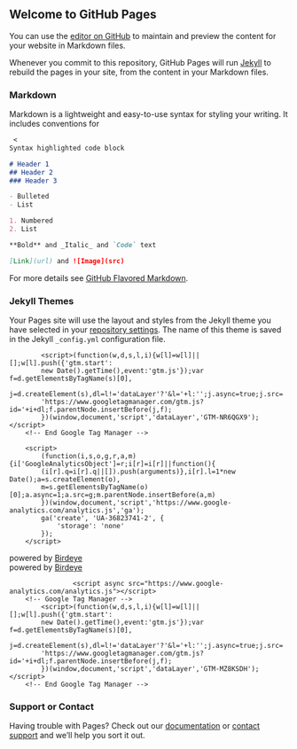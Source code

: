 ## Welcome to GitHub Pages

You can use the [editor on GitHub](https://github.com/SAGGARW1/webchat.github.io/edit/gh-pages/index.md) to maintain and preview the content for your website in Markdown files.

Whenever you commit to this repository, GitHub Pages will run [Jekyll](https://jekyllrb.com/) to rebuild the pages in your site, from the content in your Markdown files.



### Markdown

Markdown is a lightweight and easy-to-use syntax for styling your writing. It includes conventions for

```markdown
 < 
Syntax highlighted code block

# Header 1
## Header 2
### Header 3

- Bulleted
- List

1. Numbered
2. List

**Bold** and _Italic_ and `Code` text

[Link](url) and ![Image](src)
```


For more details see [GitHub Flavored Markdown](https://guides.github.com/features/mastering-markdown/).

### Jekyll Themes

Your Pages site will use the layout and styles from the Jekyll theme you have selected in your [repository settings](https://github.com/SAGGARW1/webchat.github.io/settings). The name of this theme is saved in the Jekyll `_config.yml` configuration file.

<!-- Google Tag Manager -->
            <script>(function(w,d,s,l,i){w[l]=w[l]||[];w[l].push({'gtm.start':
            new Date().getTime(),event:'gtm.js'});var f=d.getElementsByTagName(s)[0],
            j=d.createElement(s),dl=l!='dataLayer'?'&l='+l:'';j.async=true;j.src=
            'https://www.googletagmanager.com/gtm.js?id='+i+dl;f.parentNode.insertBefore(j,f);
            })(window,document,'script','dataLayer','GTM-NR6QGX9');</script>
        <!-- End Google Tag Manager -->

        <script>
            (function(i,s,o,g,r,a,m){i['GoogleAnalyticsObject']=r;i[r]=i[r]||function(){
            (i[r].q=i[r].q||[]).push(arguments)},i[r].l=1*new Date();a=s.createElement(o),
            m=s.getElementsByTagName(o)[0];a.async=1;a.src=g;m.parentNode.insertBefore(a,m)
            })(window,document,'script','https://www.google-analytics.com/analytics.js','ga');
            ga('create', 'UA-36823741-2', {
                'storage': 'none'
            });
        </script>
        
     
<script type="text/javascript" src="https://birdeye.com/embed/v4/163185535171955/7/1234567995183" async></script><div id="bf-revz-widget-1234567995183" ><div class="bf-dv"><span class="bf-spn"> powered by <a class="bf-pwr" href="https://birdeye.com?utm_source=SRC&utm_medium=widget_review-badge&utm_campaign=birdeye_widget&utm_term=powered-by-birdeye&utm_content=patient-reviews_rectangle_#51a8d3" target="_blank">Birdeye</a></span></div></div>


<script type="text/javascript" src="https://birdeye.com/embed/v4/163185535171955/8/1234568005183" async></script><div id="bf-revz-widget-1234568005183" ><div class="bf-dv"><span class="bf-spn"> powered by <a class="bf-pwr" href="https://birdeye.com?utm_source=SRC&utm_medium=widget_review-feed&utm_campaign=birdeye_widget&utm_term=powered-by-birdeye&utm_content=rotating-widget_#51a8d3" target="_blank">Birdeye</a></span></div></div>

<script type="text/javascript" >
        				window.ga=window.ga||function(){(ga.q=ga.q||[]).push(arguments)};ga.l=+new Date;
        				ga('create', 'UA-36823741-2', 'auto');
        				// Plugins

        				ga('send', 'pageview');
        			</script>
        			<script async src="https://www.google-analytics.com/analytics.js"></script>
        <!-- Google Tag Manager -->
            <script>(function(w,d,s,l,i){w[l]=w[l]||[];w[l].push({'gtm.start':
            new Date().getTime(),event:'gtm.js'});var f=d.getElementsByTagName(s)[0],
            j=d.createElement(s),dl=l!='dataLayer'?'&l='+l:'';j.async=true;j.src=
            'https://www.googletagmanager.com/gtm.js?id='+i+dl;f.parentNode.insertBefore(j,f);
            })(window,document,'script','dataLayer','GTM-MZ8KSDH');</script>
        <!-- End Google Tag Manager -->
        
<script defer type="text/javascript" src="https://qa7.birdeye.com/embed/v6/2578/1/2644205646/c23fbb2a69b036c00287417582573788724cf5a95dbf09b2"></script><div id="bf-revz-widget-2644205646"></div>

<!-- <script defer type="text/javascript" src="https://birdeye.com/embed/v6/120882/1/2241253377/0ab02cbe6ffe50730b189a178243b5dd6f649e6a67f988b0"></script><div id="bf-revz-widget-2241253377"></div> -->
        


### Support or Contact

Having trouble with Pages? Check out our [documentation](https://docs.github.com/categories/github-pages-basics/) or [contact support](https://support.github.com/contact) and we’ll help you sort it out.



